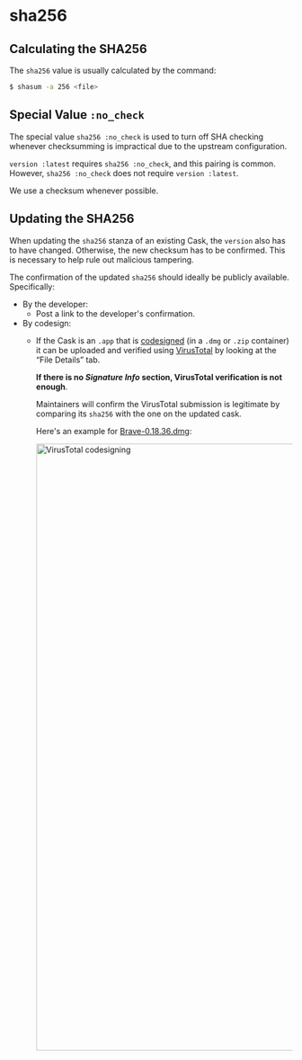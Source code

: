 # sha256

## Calculating the SHA256

The `sha256` value is usually calculated by the command:

```bash
$ shasum -a 256 <file>
```

## Special Value `:no_check`

The special value `sha256 :no_check` is used to turn off SHA checking whenever checksumming is impractical due to the upstream configuration.

`version :latest` requires `sha256 :no_check`, and this pairing is common. However, `sha256 :no_check` does not require `version :latest`.

We use a checksum whenever possible.

## Updating the SHA256

When updating the `sha256` stanza of an existing Cask, the `version` also has to have changed. Otherwise, the new checksum has to be confirmed. This is necessary to help rule out malicious tampering.

The confirmation of the updated `sha256` should ideally be publicly available. Specifically:

 - By the developer:
   - Post a link to the developer's confirmation.
 - By codesign:
   - If the Cask is an `.app` that is [codesigned](https://developer.apple.com/legacy/library/documentation/Darwin/Reference/ManPages/man1/codesign.1.html) (in a `.dmg` or `.zip` container) it can be uploaded and verified using [VirusTotal](https://www.virustotal.com/) by looking at the “File Details” tab. 

     **If there is no *Signature Info* section, VirusTotal verification is not enough**.

     Maintainers will confirm the VirusTotal submission is legitimate by comparing its `sha256` with the one on the updated cask.
   
     Here's an example for [Brave-0.18.36.dmg](https://www.virustotal.com/#/file/0aa0ebfd310a627f4ba50c518bd141764a4b0335d5bc244d3cc8fa1538bfaef0/details):
   
     <img src="https://i.imgur.com/Jiyllps.png" width="1080px" alt="VirusTotal codesigning">


